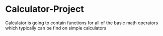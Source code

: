 # Calculator-Project
Calculator is going to contain functions for all of the basic math operators which typically can be find on simple calculators
